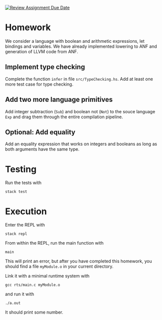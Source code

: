 [![Review Assignment Due Date](https://classroom.github.com/assets/deadline-readme-button-22041afd0340ce965d47ae6ef1cefeee28c7c493a6346c4f15d667ab976d596c.svg)](https://classroom.github.com/a/PHGWeoE9)
# Homework

We consider a language with boolean and arithmetic expressions, let bindings
and variables. We have already implemented lowering to ANF and generation of LLVM
code from ANF.

## Implement type checking

Complete the function `infer` in file `src/TypeChecking.hs`. Add at least
one more test case for type checking.

## Add two more language primitives

Add integer subtraction (`Sub`) and boolean not (`Not`) to the souce language `Exp`
and drag them through the entire compilation pipeline.

## Optional: Add equality

Add an equality expression that works on integers and booleans as long as both
arguments have the same type.

# Testing

Run the tests with

```
stack test
```

# Execution

Enter the REPL with

```
stack repl
```

From within the REPL, run the main function with

```
main
```

This will print an error, but after you have completed this homework,
you should find a file `myModule.o` in your current directory.

Link it with a minimal runtime system with

```
gcc rts/main.c myModule.o
```

and run it with

```
./a.out
```

It should print some number.


